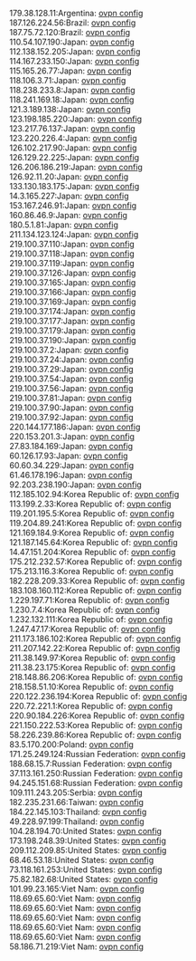 179.38.128.11:Argentina: [ovpn config](vpn/179_38_128_11.ovpn)  
187.126.224.56:Brazil: [ovpn config](vpn/187_126_224_56.ovpn)  
187.75.72.120:Brazil: [ovpn config](vpn/187_75_72_120.ovpn)  
110.54.107.190:Japan: [ovpn config](vpn/110_54_107_190.ovpn)  
112.138.152.205:Japan: [ovpn config](vpn/112_138_152_205.ovpn)  
114.167.233.150:Japan: [ovpn config](vpn/114_167_233_150.ovpn)  
115.165.26.77:Japan: [ovpn config](vpn/115_165_26_77.ovpn)  
118.106.3.71:Japan: [ovpn config](vpn/118_106_3_71.ovpn)  
118.238.233.8:Japan: [ovpn config](vpn/118_238_233_8.ovpn)  
118.241.169.18:Japan: [ovpn config](vpn/118_241_169_18.ovpn)  
121.3.189.138:Japan: [ovpn config](vpn/121_3_189_138.ovpn)  
123.198.185.220:Japan: [ovpn config](vpn/123_198_185_220.ovpn)  
123.217.76.137:Japan: [ovpn config](vpn/123_217_76_137.ovpn)  
123.220.226.4:Japan: [ovpn config](vpn/123_220_226_4.ovpn)  
126.102.217.90:Japan: [ovpn config](vpn/126_102_217_90.ovpn)  
126.129.22.225:Japan: [ovpn config](vpn/126_129_22_225.ovpn)  
126.206.186.219:Japan: [ovpn config](vpn/126_206_186_219.ovpn)  
126.92.11.20:Japan: [ovpn config](vpn/126_92_11_20.ovpn)  
133.130.183.175:Japan: [ovpn config](vpn/133_130_183_175.ovpn)  
14.3.165.227:Japan: [ovpn config](vpn/14_3_165_227.ovpn)  
153.167.246.91:Japan: [ovpn config](vpn/153_167_246_91.ovpn)  
160.86.46.9:Japan: [ovpn config](vpn/160_86_46_9.ovpn)  
180.5.1.81:Japan: [ovpn config](vpn/180_5_1_81.ovpn)  
211.134.123.124:Japan: [ovpn config](vpn/211_134_123_124.ovpn)  
219.100.37.110:Japan: [ovpn config](vpn/219_100_37_110.ovpn)  
219.100.37.118:Japan: [ovpn config](vpn/219_100_37_118.ovpn)  
219.100.37.119:Japan: [ovpn config](vpn/219_100_37_119.ovpn)  
219.100.37.126:Japan: [ovpn config](vpn/219_100_37_126.ovpn)  
219.100.37.165:Japan: [ovpn config](vpn/219_100_37_165.ovpn)  
219.100.37.166:Japan: [ovpn config](vpn/219_100_37_166.ovpn)  
219.100.37.169:Japan: [ovpn config](vpn/219_100_37_169.ovpn)  
219.100.37.174:Japan: [ovpn config](vpn/219_100_37_174.ovpn)  
219.100.37.177:Japan: [ovpn config](vpn/219_100_37_177.ovpn)  
219.100.37.179:Japan: [ovpn config](vpn/219_100_37_179.ovpn)  
219.100.37.190:Japan: [ovpn config](vpn/219_100_37_190.ovpn)  
219.100.37.2:Japan: [ovpn config](vpn/219_100_37_2.ovpn)  
219.100.37.24:Japan: [ovpn config](vpn/219_100_37_24.ovpn)  
219.100.37.29:Japan: [ovpn config](vpn/219_100_37_29.ovpn)  
219.100.37.54:Japan: [ovpn config](vpn/219_100_37_54.ovpn)  
219.100.37.56:Japan: [ovpn config](vpn/219_100_37_56.ovpn)  
219.100.37.81:Japan: [ovpn config](vpn/219_100_37_81.ovpn)  
219.100.37.90:Japan: [ovpn config](vpn/219_100_37_90.ovpn)  
219.100.37.92:Japan: [ovpn config](vpn/219_100_37_92.ovpn)  
220.144.177.186:Japan: [ovpn config](vpn/220_144_177_186.ovpn)  
220.153.201.3:Japan: [ovpn config](vpn/220_153_201_3.ovpn)  
27.83.184.169:Japan: [ovpn config](vpn/27_83_184_169.ovpn)  
60.126.17.93:Japan: [ovpn config](vpn/60_126_17_93.ovpn)  
60.60.34.229:Japan: [ovpn config](vpn/60_60_34_229.ovpn)  
61.46.178.196:Japan: [ovpn config](vpn/61_46_178_196.ovpn)  
92.203.238.190:Japan: [ovpn config](vpn/92_203_238_190.ovpn)  
112.185.102.94:Korea Republic of: [ovpn config](vpn/112_185_102_94.ovpn)  
113.199.2.33:Korea Republic of: [ovpn config](vpn/113_199_2_33.ovpn)  
119.201.195.5:Korea Republic of: [ovpn config](vpn/119_201_195_5.ovpn)  
119.204.89.241:Korea Republic of: [ovpn config](vpn/119_204_89_241.ovpn)  
121.169.184.9:Korea Republic of: [ovpn config](vpn/121_169_184_9.ovpn)  
121.187.145.64:Korea Republic of: [ovpn config](vpn/121_187_145_64.ovpn)  
14.47.151.204:Korea Republic of: [ovpn config](vpn/14_47_151_204.ovpn)  
175.212.232.57:Korea Republic of: [ovpn config](vpn/175_212_232_57.ovpn)  
175.213.116.3:Korea Republic of: [ovpn config](vpn/175_213_116_3.ovpn)  
182.228.209.33:Korea Republic of: [ovpn config](vpn/182_228_209_33.ovpn)  
183.108.160.112:Korea Republic of: [ovpn config](vpn/183_108_160_112.ovpn)  
1.229.197.71:Korea Republic of: [ovpn config](vpn/1_229_197_71.ovpn)  
1.230.7.4:Korea Republic of: [ovpn config](vpn/1_230_7_4.ovpn)  
1.232.132.111:Korea Republic of: [ovpn config](vpn/1_232_132_111.ovpn)  
1.247.47.17:Korea Republic of: [ovpn config](vpn/1_247_47_17.ovpn)  
211.173.186.102:Korea Republic of: [ovpn config](vpn/211_173_186_102.ovpn)  
211.207.142.22:Korea Republic of: [ovpn config](vpn/211_207_142_22.ovpn)  
211.38.149.97:Korea Republic of: [ovpn config](vpn/211_38_149_97.ovpn)  
211.38.23.175:Korea Republic of: [ovpn config](vpn/211_38_23_175.ovpn)  
218.148.86.206:Korea Republic of: [ovpn config](vpn/218_148_86_206.ovpn)  
218.158.51.10:Korea Republic of: [ovpn config](vpn/218_158_51_10.ovpn)  
220.122.236.194:Korea Republic of: [ovpn config](vpn/220_122_236_194.ovpn)  
220.72.221.1:Korea Republic of: [ovpn config](vpn/220_72_221_1.ovpn)  
220.90.184.226:Korea Republic of: [ovpn config](vpn/220_90_184_226.ovpn)  
221.150.222.53:Korea Republic of: [ovpn config](vpn/221_150_222_53.ovpn)  
58.226.239.86:Korea Republic of: [ovpn config](vpn/58_226_239_86.ovpn)  
83.5.170.200:Poland: [ovpn config](vpn/83_5_170_200.ovpn)  
171.25.249.124:Russian Federation: [ovpn config](vpn/171_25_249_124.ovpn)  
188.68.15.7:Russian Federation: [ovpn config](vpn/188_68_15_7.ovpn)  
37.113.161.250:Russian Federation: [ovpn config](vpn/37_113_161_250.ovpn)  
94.245.151.68:Russian Federation: [ovpn config](vpn/94_245_151_68.ovpn)  
109.111.243.205:Serbia: [ovpn config](vpn/109_111_243_205.ovpn)  
182.235.231.66:Taiwan: [ovpn config](vpn/182_235_231_66.ovpn)  
184.22.145.103:Thailand: [ovpn config](vpn/184_22_145_103.ovpn)  
49.228.97.199:Thailand: [ovpn config](vpn/49_228_97_199.ovpn)  
104.28.194.70:United States: [ovpn config](vpn/104_28_194_70.ovpn)  
173.198.248.39:United States: [ovpn config](vpn/173_198_248_39.ovpn)  
209.112.209.85:United States: [ovpn config](vpn/209_112_209_85.ovpn)  
68.46.53.18:United States: [ovpn config](vpn/68_46_53_18.ovpn)  
73.118.161.253:United States: [ovpn config](vpn/73_118_161_253.ovpn)  
75.82.182.68:United States: [ovpn config](vpn/75_82_182_68.ovpn)  
101.99.23.165:Viet Nam: [ovpn config](vpn/101_99_23_165.ovpn)  
118.69.65.60:Viet Nam: [ovpn config](vpn/118_69_65_60.ovpn)  
118.69.65.60:Viet Nam: [ovpn config](vpn/118_69_65_60.ovpn)  
118.69.65.60:Viet Nam: [ovpn config](vpn/118_69_65_60.ovpn)  
118.69.65.60:Viet Nam: [ovpn config](vpn/118_69_65_60.ovpn)  
118.69.65.60:Viet Nam: [ovpn config](vpn/118_69_65_60.ovpn)  
58.186.71.219:Viet Nam: [ovpn config](vpn/58_186_71_219.ovpn)  
